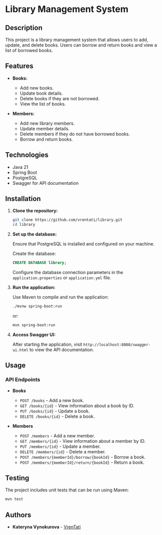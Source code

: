 # Library Management System

## Description

This project is a library management system that allows users to add, update, and delete books. Users can borrow and return books and view a list of borrowed books.

## Features

- **Books:**
  - Add new books.
  - Update book details.
  - Delete books if they are not borrowed.
  - View the list of books.

- **Members:**
  - Add new library members.
  - Update member details.
  - Delete members if they do not have borrowed books.
  - Borrow and return books.

## Technologies

- Java 21
- Spring Boot
- PostgreSQL
- Swagger for API documentation

## Installation

1. **Clone the repository:**

   ```bash
   git clone https://github.com/vrentati/library.git
   cd library
   ```

2. **Set up the database:**

   Ensure that PostgreSQL is installed and configured on your machine.

   Create the database:

   ```sql
   CREATE DATABASE library;
   ```

   Configure the database connection parameters in the `application.properties` or `application.yml` file.

3. **Run the application:**

   Use Maven to compile and run the application:

   ```bash
   ./mvnw spring-boot:run
   ```

   or:

   ```bash
   mvn spring-boot:run
   ```

4. **Access Swagger UI:**

   After starting the application, visit `http://localhost:8080/swagger-ui.html` to view the API documentation.

## Usage

### API Endpoints

- **Books**
  - `POST /books` - Add a new book.
  - `GET /books/{id}` - View information about a book by ID.
  - `PUT /books/{id}` - Update a book.
  - `DELETE /books/{id}` - Delete a book.

- **Members**
  - `POST /members` - Add a new member.
  - `GET /members/{id}` - View information about a member by ID.
  - `PUT /members/{id}` - Update a member.
  - `DELETE /members/{id}` - Delete a member.
  - `POST /members/{memberId}/borrow/{bookId}` - Borrow a book.
  - `POST /members/{memberId}/return/{bookId}` - Return a book.

## Testing

The project includes unit tests that can be run using Maven:

```bash
mvn test
```

## Authors

- **Kateryna Vynokurova** - [VrenTati](https://github.com/vrentati)
